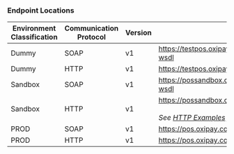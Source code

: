 ### Endpoint Locations

Environment<br/>Classification | Communication<br/>Protocol | Version | URL
----------|----------|----------|----------
Dummy | SOAP | v1 | <a href="https://testpos.oxipay.com.au/soap/v1/TestService.svc?wsdl">https://testpos.oxipay.com.au/soap/v1/TestService.svc?wsdl</a>
Dummy | HTTP | v1 | <a href="https://testpos.oxipay.com.au/webapi/v1/">https://testpos.oxipay.com.au/webapi/v1/</a>
Sandbox | SOAP | v1 | <a href="https://possandbox.oxipay.com.au/soap/v1/Service.svc?wsdl">https://possandbox.oxipay.com.au/soap/v1/Service.svc?wsdl</a>
Sandbox | HTTP | v1 | <a href="https://possandbox.oxipay.com.au/webapi/v1/">https://possandbox.oxipay.com.au/webapi/v1/</a><br/><br/><em>See <a href="/api_information/http_examples/">HTTP Examples</a> for a list of specific endpoints.</em>
PROD | SOAP | v1 | <a href="https://pos.oxipay.com.au/soap/v1/Service.svc?wsdl">https://pos.oxipay.com.au/soap/v1/Service.svc?wsdl</a>
PROD | HTTP | v1 | <a href="https://pos.oxipay.com.au/webapi/v1/">https://pos.oxipay.com.au/webapi/v1/</a>
